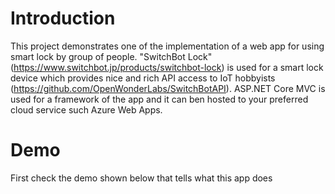 # Introduction
This project demonstrates one of the implementation of a web app for using smart lock by group of people. 
"SwitchBot Lock" (https://www.switchbot.jp/products/switchbot-lock) is used for a smart lock device which provides nice and rich API access to IoT hobbyists (https://github.com/OpenWonderLabs/SwitchBotAPI).
ASP.NET Core MVC is used for a framework of the app and it can ben hosted to your preferred cloud service such Azure Web Apps.

# Demo
First check the demo shown below that tells what this app does

